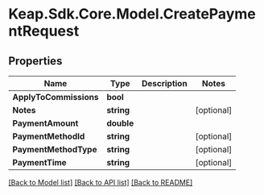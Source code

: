 # Keap.Sdk.Core.Model.CreatePaymentRequest

## Properties

Name | Type | Description | Notes
------------ | ------------- | ------------- | -------------
**ApplyToCommissions** | **bool** |  | 
**Notes** | **string** |  | [optional] 
**PaymentAmount** | **double** |  | 
**PaymentMethodId** | **string** |  | [optional] 
**PaymentMethodType** | **string** |  | [optional] 
**PaymentTime** | **string** |  | [optional] 

[[Back to Model list]](../README.md#documentation-for-models) [[Back to API list]](../README.md#documentation-for-api-endpoints) [[Back to README]](../README.md)

